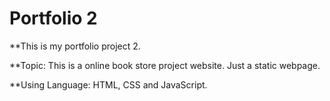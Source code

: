 # Portfolio 2
**This is my portfolio project 2.

**Topic: This is a online book store project website. Just a static webpage.

**Using Language: HTML, CSS and JavaScript.